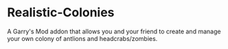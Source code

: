 Realistic-Colonies
==================

A Garry's Mod addon that allows you and your friend to create and manage your own colony of antlions and headcrabs/zombies.